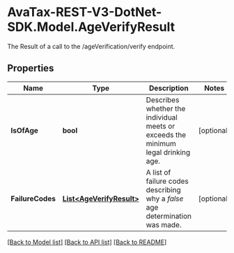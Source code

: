 # AvaTax-REST-V3-DotNet-SDK.Model.AgeVerifyResult
The Result of a call to the /ageVerification/verify endpoint.

## Properties

Name | Type | Description | Notes
------------ | ------------- | ------------- | -------------
**IsOfAge** | **bool** | Describes whether the individual meets or exceeds the minimum legal drinking age. | [optional] 
**FailureCodes** | [**List&lt;AgeVerifyResult&gt;**](AgeVerifyResult.md) | A list of failure codes describing why a *false* age determination was made. | [optional] 

[[Back to Model list]](../README.md#documentation-for-models) [[Back to API list]](../README.md#documentation-for-api-endpoints) [[Back to README]](../README.md)

